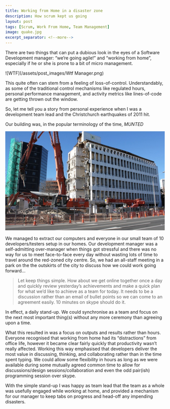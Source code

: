 ```yaml
---
title: Working from Home in a disaster zone
description: How scrum kept us going
layout: post
tags: [Scrum, Work From Home, Team Management]
image: quake.jpg
excerpt_separator: <!--more-->
---
```


There are two things that can put a dubious look in the eyes of a Software Development manager: “we’re going agile!” and “working from home”, especially if he or she is prone to a bit of micro management.
<!--more-->

![WTF](/assets/post_images/Wtf Manager.png)

This quite often can stem from a feeling of loss-of-control. Understandably, as some of the traditional control mechanisms like regulated hours, personal performance management, and activity metrics like lines-of-code are getting thrown out the window.

So, let me tell you a story from personal experience when I was a development team lead and the Christchurch earthquakes of 2011 hit.

Our building was, in the popular terminology of the time, _MUNTED_

![munted](/assets/post_images/munted.jpg)

We managed to extract our computers and everyone in our small team of 10 developers/testers setup in our homes. Our development manager was a self-admitting over-manager when things got stressful and there was no way for us to meet face-to-face every day without wasting lots of time to travel around the red-zoned city centre. So, we had an all-staff meeting in a park on the the outskirts of the city to discuss how we could work going forward…

>Let keep things simple. How about we get online together once a day and quickly review yesterday’s achievements and make a quick plan for what we’d like to achieve as a team for today. It needs to be a discussion rather than an email of bullet points so we can come to an agreement easily. 10 minutes on skype should do it.

In effect, a daily stand-up. We could synchronise as a team and focus on the next most important thing(s) without any more ceremony than agreeing upon a time.

What this resulted in was a focus on outputs and results rather than hours. Everyone recognised that working from home had its “distractions” from office life, however it became clear fairly quickly that productivity wasn’t really affected. Working this way emphasised that developers deliver the most value in discussing, thinking, and collaborating rather than in the time spent typing. We could allow some flexibility in hours as long as we were available during some mutually agreed common time to allow for discussions/design sessions/collaboration and even the odd pair(ish) programming session over skype.

With the simple stand-up I was happy as team lead that the team as a whole was usefully engaged while working at home, and provided a mechanism for our manager to keep tabs on progress and head-off any impending disasters.